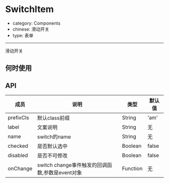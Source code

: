 # SwitchItem

- category: Components
- chinese: 滑动开关
- type: 表单

---

滑动开关

## 何时使用



## API


| 成员        | 说明           | 类型               | 默认值       |
|------------|----------------|--------------------|--------------|
| prefixCls    | 默认class前缀        | String |   'am'  |
| label    | 文案说明        | String |   无  |
| name    | switch的name        | String |   无  |
| checked    | 是否默认选中        | Boolean |   false  |
| disabled    | 是否不可修改        | Boolean |   false  |
| onChange    | switch change事件触发的回调函数,参数是event对象 | Function |   无  |
